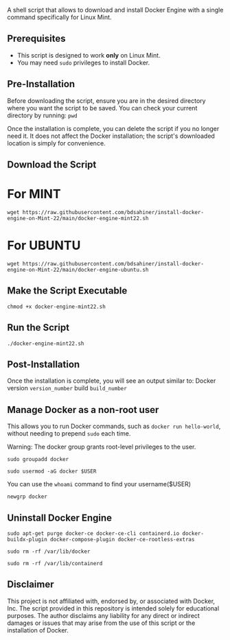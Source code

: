 A shell script that allows to download and install Docker Engine with a single command specifically for Linux Mint.

## Prerequisites
- This script is designed to work **only** on Linux Mint.
- You may need `sudo` privileges to install Docker.

## Pre-Installation
Before downloading the script, ensure you are in the desired directory where you want the script to be saved. You can check your current directory by running: `pwd`

Once the installation is complete, you can delete the script if you no longer need it. It does not affect the Docker installation; the script's downloaded location is simply for convenience.

## Download the Script

# For **MINT**

  `wget https://raw.githubusercontent.com/bdsahiner/install-docker-engine-on-Mint-22/main/docker-engine-mint22.sh`
  
# For **UBUNTU**

  `wget https://raw.githubusercontent.com/bdsahiner/install-docker-engine-on-Mint-22/main/docker-engine-ubuntu.sh`

## Make the Script Executable

  `chmod +x docker-engine-mint22.sh`

## Run the Script

  `./docker-engine-mint22.sh`

## Post-Installation
Once the installation is complete, you will see an output similar to: Docker version `version_number` build `build_number`

## Manage Docker as a non-root user
This allows you to run Docker commands, such as 
  `docker run hello-world`, 
without needing to prepend `sudo` each time.

Warning: The docker group grants root-level privileges to the user.

  `sudo groupadd docker`
  
  `sudo usermod -aG docker $USER` 

You can use the `whoami` command to find your username($USER)
  
  `newgrp docker`

## Uninstall Docker Engine

  `sudo apt-get purge docker-ce docker-ce-cli containerd.io docker-buildx-plugin docker-compose-plugin docker-ce-rootless-extras`
  
  `sudo rm -rf /var/lib/docker`
  
  `sudo rm -rf /var/lib/containerd`

## Disclaimer
This project is not affiliated with, endorsed by, or associated with Docker, Inc. 
The script provided in this repository is intended solely for educational purposes. 
The author disclaims any liability for any direct or indirect damages or issues that may arise from the use of this script or the installation of Docker. 
